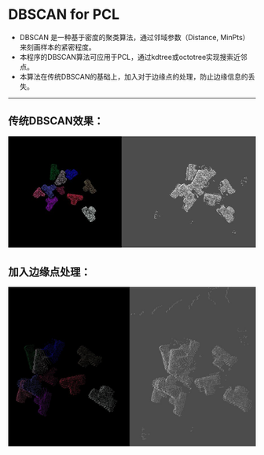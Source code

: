 # DBSCAN for PCL

- DBSCAN 是一种基于密度的聚类算法，通过邻域参数（Distance, MinPts）来刻画样本的紧密程度。
- 本程序的DBSCAN算法可应用于PCL，通过kdtree或octotree实现搜索近邻点。
- 本算法在传统DBSCAN的基础上，加入对于边缘点的处理，防止边缘信息的丢失。
---
## 传统DBSCAN效果：
![img](./traditional.jpg)
## 加入边缘点处理：
![img](./update.jpg)